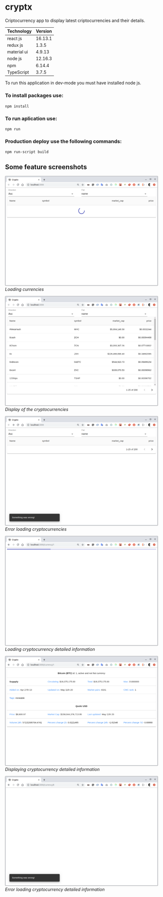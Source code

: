 # cryptx
Criptocurrency app to display latest criptocurrencies and their details.

Technology | Version
------------ | -------------
react js | 16.13.1
redux js | 1.3.5
material ui | 4.9.13
node js | 12.16.3
npm | 6.14.4
TypeScript | 3.7.5


To run this application in dev-mode you must have installed node js. 

### To install packages use:
```
npm install 
```

### To run aplication use:
```
npm run
```

### Production deploy use the following commands:

```
npm run-script build
```

## Some feature screenshots

![Loading cryptocurrencies!](https://github.com/coraxcr/cryptx/blob/master/documentation/screenshots/1.png "Loading cryptocurrencies")
*Loading currencies*

![Display of the cryptocurrencies!](https://github.com/coraxcr/cryptx/blob/master/documentation/screenshots/2.png "Display of the cryptocurrencies")
*Display of the cryptocurrencies*


![Error loading cryptocurrencies!](https://github.com/coraxcr/cryptx/blob/master/documentation/screenshots/3.png "Error loading cryptocurrencies")
*Error loading cryptocurrencies*


![Loading cryptocurrency detailed information!](https://github.com/coraxcr/cryptx/blob/master/documentation/screenshots/4.png "Loading cryptocurrency detailed information")
*Loading cryptocurrency detailed information*


![Displaying cryptocurrency detailed information!](https://github.com/coraxcr/cryptx/blob/master/documentation/screenshots/5.png "Displaying cryptocurrency detailed information")
*Displaying cryptocurrency detailed information*


![Error loading cryptocurrency detailed information!](https://github.com/coraxcr/cryptx/blob/master/documentation/screenshots/6.png "Error loading cryptocurrency detailed information")
*Error loading cryptocurrency detailed information*



